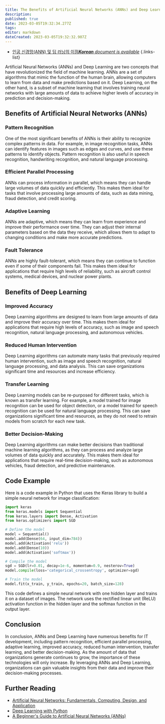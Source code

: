 ```yaml
---
title: The Benefits of Artificial Neural Networks (ANNs) and Deep Learning
description: 
published: true
date: 2023-03-05T19:32:34.277Z
tags: 
editor: markdown
dateCreated: 2023-03-05T19:32:32.907Z
---
```


- [인공 신경망(ANN) 및 딥 러닝의 이점***Korean** document is available*](/ko/Knowledge-base/Common/the-benefits-of-artificial-neural-networks-anns-and-deep-learning)
{.links-list}



Artificial Neural Networks (ANNs) and Deep Learning are two concepts that have revolutionized the field of machine learning. ANNs are a set of algorithms that mimic the function of the human brain, allowing computers to learn from data and make predictions based on it. Deep Learning, on the other hand, is a subset of machine learning that involves training neural networks with large amounts of data to achieve higher levels of accuracy in prediction and decision-making.

## Benefits of Artificial Neural Networks (ANNs)

### Pattern Recognition

One of the most significant benefits of ANNs is their ability to recognize complex patterns in data. For example, in image recognition tasks, ANNs can identify features in images such as edges and curves, and use these patterns to identify objects. Pattern recognition is also useful in speech recognition, handwriting recognition, and natural language processing.

### Efficient Parallel Processing

ANNs can process information in parallel, which means they can handle large volumes of data quickly and efficiently. This makes them ideal for tasks that involve processing large amounts of data, such as data mining, fraud detection, and credit scoring.

### Adaptive Learning

ANNs are adaptive, which means they can learn from experience and improve their performance over time. They can adjust their internal parameters based on the data they receive, which allows them to adapt to changing conditions and make more accurate predictions.

### Fault Tolerance

ANNs are highly fault-tolerant, which means they can continue to function even if some of their components fail. This makes them ideal for applications that require high levels of reliability, such as aircraft control systems, medical devices, and nuclear power plants.

## Benefits of Deep Learning

### Improved Accuracy

Deep Learning algorithms are designed to learn from large amounts of data and improve their accuracy over time. This makes them ideal for applications that require high levels of accuracy, such as image and speech recognition, natural language processing, and autonomous vehicles.

### Reduced Human Intervention

Deep Learning algorithms can automate many tasks that previously required human intervention, such as image and speech recognition, natural language processing, and data analysis. This can save organizations significant time and resources and increase efficiency.

### Transfer Learning

Deep Learning models can be re-purposed for different tasks, which is known as transfer learning. For example, a model trained for image recognition can be used for object detection, or a model trained for speech recognition can be used for natural language processing. This can save organizations significant time and resources, as they do not need to retrain models from scratch for each new task.

### Better Decision-Making

Deep Learning algorithms can make better decisions than traditional machine learning algorithms, as they can process and analyze large volumes of data quickly and accurately. This makes them ideal for applications that require real-time decision-making, such as autonomous vehicles, fraud detection, and predictive maintenance.

## Code Example

Here is a code example in Python that uses the Keras library to build a simple neural network for image classification:

```python
import keras
from keras.models import Sequential
from keras.layers import Dense, Activation
from keras.optimizers import SGD

# Define the model
model = Sequential()
model.add(Dense(64, input_dim=784))
model.add(Activation('relu'))
model.add(Dense(10))
model.add(Activation('softmax'))

# Compile the model
sgd = SGD(lr=0.01, decay=1e-6, momentum=0.9, nesterov=True)
model.compile(loss='categorical_crossentropy', optimizer=sgd)

# Train the model
model.fit(x_train, y_train, epochs=20, batch_size=128)
```

This code defines a simple neural network with one hidden layer and trains it on a dataset of images. The network uses the rectified linear unit (ReLU) activation function in the hidden layer and the softmax function in the output layer.

## Conclusion

In conclusion, ANNs and Deep Learning have numerous benefits for IT development, including pattern recognition, efficient parallel processing, adaptive learning, improved accuracy, reduced human intervention, transfer learning, and better decision-making. As the amount of data that organizations generate continues to grow, the importance of these technologies will only increase. By leveraging ANNs and Deep Learning, organizations can gain valuable insights from their data and improve their decision-making processes.

## Further Reading
- [Artificial Neural Networks: Fundamentals, Computing, Design, and Application](https://www.sciencedirect.com/book/9780128154793/artificial-neural-networks)
- [Deep Learning with Python](https://www.manning.com/books/deep-learning-with-python)
- [A Beginner's Guide to Artificial Neural Networks (ANNs)](https://towardsdatascience.com/a-beginners-guide-to-artificial-neural-networks-anns-1f84490a85bb)